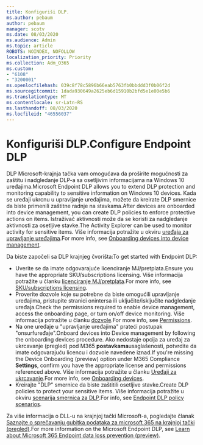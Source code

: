 ```yaml
---
title: Konfiguriši DLP.
ms.author: pebaum
author: pebaum
manager: scotv
ms.date: 08/03/2020
ms.audience: Admin
ms.topic: article
ROBOTS: NOINDEX, NOFOLLOW
localization_priority: Priority
ms.collection: Adm_O365
ms.custom:
- "6108"
- "3200001"
ms.openlocfilehash: 039c8f78c5896b66eab5763fb0bbddd3f0b06f2d
ms.sourcegitcommit: 1dada930649a2625eb6d15910b2bfd5e1e00e5b6
ms.translationtype: MT
ms.contentlocale: sr-Latn-RS
ms.lasthandoff: 08/03/2020
ms.locfileid: "46556037"
---
```

# <a name="configure-endpoint-dlp"></a><span data-ttu-id="badde-102">Konfiguriši DLP.</span><span class="sxs-lookup"><span data-stu-id="badde-102">Configure Endpoint DLP</span></span>

<span data-ttu-id="badde-103">DLP Microsoft-krajnja tačka vam omogućava da proširite mogućnosti za zaštitu i nadgledanje DLP-a sa osetljivim informacijama na Windows 10 uređajima.</span><span class="sxs-lookup"><span data-stu-id="badde-103">Microsoft Endpoint DLP allows you to extend DLP protection and monitoring capability to sensitive information on Windows 10 devices.</span></span> <span data-ttu-id="badde-104">Kada se uređaji ukrcnu u upravljanje uređajima, možete da kreirate DLP smernice da biste primenili zaštitne radnje na stavkama.</span><span class="sxs-lookup"><span data-stu-id="badde-104">After devices are onboarded into device management, you can create DLP policies to enforce protective actions on items.</span></span> <span data-ttu-id="badde-105">Istraživač aktivnosti može da se koristi za nadgledanje aktivnosti za osetljive stavke.</span><span class="sxs-lookup"><span data-stu-id="badde-105">The Activity Explorer can be used to monitor activity for sensitive items.</span></span> <span data-ttu-id="badde-106">Više informacija potražite u okviru [uređaja za upravljanje uređajima](https://docs.microsoft.com/microsoft-365/compliance/endpoint-dlp-getting-started#onboarding-devices-into-device-management).</span><span class="sxs-lookup"><span data-stu-id="badde-106">For more info, see [Onboarding devices into device management](https://docs.microsoft.com/microsoft-365/compliance/endpoint-dlp-getting-started#onboarding-devices-into-device-management).</span></span>  

<span data-ttu-id="badde-107">Da biste započeli sa DLP krajnjeg čvorišta:</span><span class="sxs-lookup"><span data-stu-id="badde-107">To get started with Endpoint DLP:</span></span>

- <span data-ttu-id="badde-108">Uverite se da imate odgovarajuće licenciranje MJ/pretplata.</span><span class="sxs-lookup"><span data-stu-id="badde-108">Ensure you have the appropriate SKU/subscriptions licensing.</span></span> <span data-ttu-id="badde-109">Više informacija potražite u članku [licenciranje MJ/pretplata](https://docs.microsoft.com/microsoft-365/compliance/endpoint-dlp-getting-started#skusubscriptions-licensing).</span><span class="sxs-lookup"><span data-stu-id="badde-109">For more info, see [SKU/subscriptions licensing](https://docs.microsoft.com/microsoft-365/compliance/endpoint-dlp-getting-started#skusubscriptions-licensing).</span></span>
- <span data-ttu-id="badde-110">Proverite dozvole koje su potrebne da biste omogućili upravljanje uređajima, pristupite stranici onintersa ili uključite/isključite nadgledanje uređaja.</span><span class="sxs-lookup"><span data-stu-id="badde-110">Check the permissions required to enable device management, access the onboarding page, or turn on/off device monitoring.</span></span> <span data-ttu-id="badde-111">Više informacija potražite u članku [dozvole](https://docs.microsoft.com/microsoft-365/compliance/endpoint-dlp-getting-started#permissions).</span><span class="sxs-lookup"><span data-stu-id="badde-111">For more info, see [Permissions](https://docs.microsoft.com/microsoft-365/compliance/endpoint-dlp-getting-started#permissions).</span></span>
- <span data-ttu-id="badde-112">Na one uređaje u "upravljanje uređajima" prateći postupak "onsurfuređaje".</span><span class="sxs-lookup"><span data-stu-id="badde-112">Onboard devices into Device management by following the onboarding devices procedure.</span></span> <span data-ttu-id="badde-113">Ako nedostaje opcija za uređaj za ukrcavanje (pregled) pod M365 **postavkama**usaglašenosti, potvrdite da imate odgovarajuću licencu i dozvole navedene iznad.</span><span class="sxs-lookup"><span data-stu-id="badde-113">If you're missing the Device Onboarding (preview) option under M365 Compliance  **Settings**, confirm you have the appropriate license and permissions referenced above.</span></span> <span data-ttu-id="badde-114">Više informacija potražite u članku [Uređaji za ukrcavanje](https://docs.microsoft.com/microsoft-365/compliance/endpoint-dlp-getting-started#onboarding-devices).</span><span class="sxs-lookup"><span data-stu-id="badde-114">For more info, see [Onboarding devices](https://docs.microsoft.com/microsoft-365/compliance/endpoint-dlp-getting-started#onboarding-devices).</span></span> 
- <span data-ttu-id="badde-115">Kreirajte "DLP" smernice da biste zaštitili osetljive stavke.</span><span class="sxs-lookup"><span data-stu-id="badde-115">Create DLP policies to protect your sensitive items.</span></span> <span data-ttu-id="badde-116">Više informacija potražite u okviru [scenarija smernica za DLP](https://docs.microsoft.com/microsoft-365/compliance/endpoint-dlp-using?view=o365-worldwide#endpoint-dlp-policy-scenarios).</span><span class="sxs-lookup"><span data-stu-id="badde-116">For info, see [Endpoint DLP policy scenarios](https://docs.microsoft.com/microsoft-365/compliance/endpoint-dlp-using?view=o365-worldwide#endpoint-dlp-policy-scenarios).</span></span>

<span data-ttu-id="badde-117">Za više informacija o DLL-u na krajnjoj tački Microsoft-a, pogledajte članak [Saznajte o sprečavanju gubitka podataka za microsoft 365 na krajnjoj tački (pregled)](https://docs.microsoft.com/microsoft-365/compliance/endpoint-dlp-learn-about).</span><span class="sxs-lookup"><span data-stu-id="badde-117">For more information on the Microsoft Endpoint DLP, see [Learn about Microsoft 365 Endpoint data loss prevention (preview)](https://docs.microsoft.com/microsoft-365/compliance/endpoint-dlp-learn-about).</span></span>